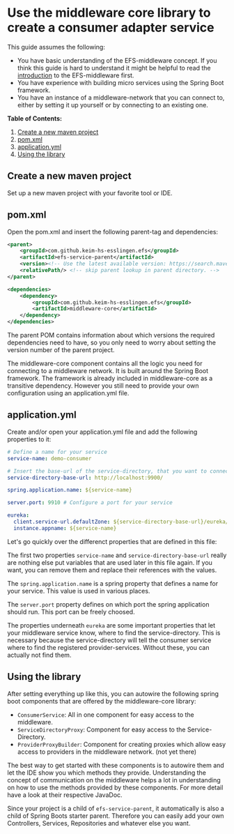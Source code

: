 # Use the middleware core library to create a consumer adapter service

This guide assumes the following:

- You have basic understanding of the EFS-middleware concept. If you think this guide is hard to understand it might be helpful to read the [introduction](Introduction-to-the-Middleware-concept.md) to the EFS-middleware first.
- You have experience with building micro services using the Spring Boot framework.
- You have an instance of a middleware-network that you can connect to, either by setting it up yourself or by connecting to an existing one.

**Table of Contents:**

1. [Create a new maven project](#Create-a-new-maven-project)
1. [pom.xml](#pomxml)
1. [application.yml](#applicationyml)
1. [Using the library](#Using-the-library)

## Create a new maven project

Set up a new maven project with your favorite tool or IDE.

## pom.xml

Open the pom.xml and insert the following parent-tag and dependencies:

```xml
<parent>
    <groupId>com.github.keim-hs-esslingen.efs</groupId>
    <artifactId>efs-service-parent</artifactId>
    <version><!-- Use the latest available version: https://search.maven.org/artifact/com.github.keim-hs-esslingen.efs/efs-service-parent --></version>
    <relativePath/> <!-- skip parent lookup in parent directory. -->
</parent>

<dependencies>
    <dependency>
        <groupId>com.github.keim-hs-esslingen.efs</groupId>
        <artifactId>middleware-core</artifactId>
    </dependency>
</dependencies>
```
The parent POM contains information about which versions the required dependencies need to have, so you only need to worry about setting the version number of the parent project.

The middleware-core component contains all the logic you need for connecting to a middleware network. It is built around the Spring Boot framework. The framework is already included in middleware-core as a transitive dependency. However you still need to provide your own configuration using an application.yml file.

## application.yml

Create and/or open your application.yml file and add the following properties to it:

```yml
# Define a name for your service
service-name: demo-consumer

# Insert the base-url of the service-directory, that you want to connect to.
service-directory-base-url: http://localhost:9900/

spring.application.name: ${service-name}

server.port: 9910 # Configure a port for your service

eureka:
  client.service-url.defaultZone: ${service-directory-base-url}/eureka/
  instance.appname: ${service-name}
```
Let's go quickly over the differenct properties that are defined in this file:

The first two properties `service-name` and `service-directory-base-url` really are nothing else put variables that are used later in this file again. If you want, you can remove them and replace their references with the values.

The `spring.application.name` is a spring property that defines a name for your service. This value is used in various places.

The `server.port` property defines on which port the spring application should run. This port can be freely choosed.

The properties underneath `eureka` are some important properties that let your middleware service know, where to find the service-directory. This is necessary because the service-directory will tell the consumer service where to find the registered provider-services. Without these, you can actually not find them.

## Using the library

After setting everything up like this, you can autowire the following spring boot components that are offered by the middleware-core library:

- `ConsumerService`: All in one component for easy access to the middleware.
- `ServiceDirectoryProxy`: Component for easy access to the Service-Directory.
- `ProviderProxyBuilder`: Component for creating proxies which allow easy access to providers in the middleware network. (not yet there)

The best way to get started with these components is to autowire them and let the IDE show you which methods they provide. Understanding the concept of communication on the middleware helps a lot in understanding on how to use the methods provided by these components. For more detail have a look at their respective JavaDoc.

Since your project is a child of `efs-service-parent`, it automatically is also a child of Spring Boots starter parent. Therefore you can easily add your own Controllers, Services, Repositories and whatever else you want.
